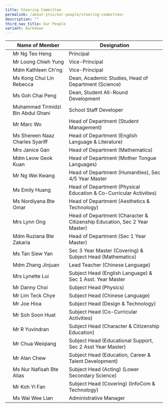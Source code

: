 ```yaml
---
title: Steering Committee
permalink: /about-ytss/our-people/steering-committee/
description: ""
third_nav_title: Our People
variant: markdown
---
```

| | Name of Member | Designation |
| -------- | -------- | -------- |
|  |Mr Ng Teo Heng    | Principal     |
|  |Mr Loong Chieh Yung | Vice-Principal
|  | Mdm Kathleen Ch'ng | Vice-Principal
|  | Ms Kong Chui Lin Rebecca | Dean, Academic Studies, Head of Department (Science)
|  | Ms Goh Chai Peng | Dean, Student All-Round Development
|  | Muhammad Tirmidzi Bin Abdul Ghani | School Staff Developer 
|  | Mr Marc Wo | Head of Department (Student Management)
|  | Ms Shereen Naaz Charles Syariff | Head of Department (English Language & Literature)
|  | Mrs Janice Gan | Head of Department (Mathematics)
|  | Mdm Leow Geok Kuan | Head of Department (Mother Tongue Languages)
|  | Mr Ng Wei Kwang | Head of Department (Humanities), Sec 4/5 Year Master 
|  | Ms Emily Huang | Head of Department (Physical Education & Co-Curricular Activities) 
|  | Ms Nordiyana Bte Omar |  Head of Department (Aesthetics & Technology)
|  | Mrs Lynn Ong | Head of Department (Character & Citizenship Education, Sec 2 Year Master)
|  | Mdm Ruziana Bte Zakaria | Head of Department  (Sec 1 Year Master)
|  | Ms Tan Siew Yan | Sec 3 Year Master (Covering) & Subject Head (Mathematics)
|  | Mdm Zhang Jinjuan | Lead Teacher (Chinese Language)
|  |Mrs Lynette Lui | Subject Head (English Language) & Sec 1 Asst. Year Master
|  | Mr Danny Choi | Subject Head (Physics)
|  | Mr Lim Teck Chye | Subject Head (Chinese Language)
|   | Mr Joe Hioa | Subject Head (Design & Technology)
|   | Mr Soh Soon Huat | Subject Head (Co-Curricular Activities) 
|   | Mr R Yuvindran | Subject Head (Character & Citizenship Education)
|  | Mr Chua Weiqiang | Subject Head (Educational Support, Sec 2 Asst Year Master) 
|  | Mr Alan Chew | Subject Head (Education, Career & Talent Development)
|  | Ms Nur Nafisah Bte Alias | Subject Head (Acting) (Lower Secondary Science)
|  | Mr Koh Yi Fan | Subject Head (Covering) (InfoCom & Technology)
|  | Ms Wai Wee Lian | Administrative Manager